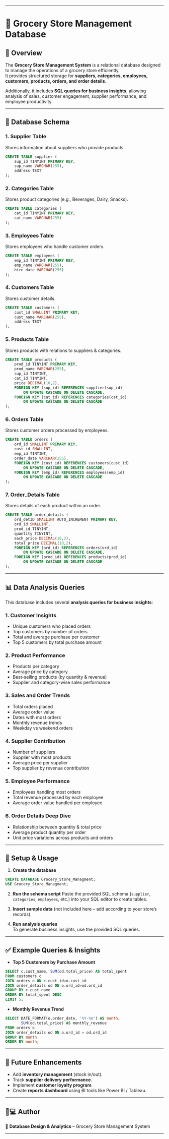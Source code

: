 
***

# 🛒 Grocery Store Management Database

## 📌 Overview
The **Grocery Store Management System** is a relational database designed to manage the operations of a grocery store efficiently.  
It provides structured storage for **suppliers, categories, employees, customers, products, orders, and order details**.  

Additionally, it includes **SQL queries for business insights**, allowing analysis of sales, customer engagement, supplier performance, and employee productivity.

***

## 📂 Database Schema

### **1. Supplier Table**
Stores information about suppliers who provide products.  
```sql
CREATE TABLE supplier (
    sup_id TINYINT PRIMARY KEY,
    sup_name VARCHAR(255),
    address TEXT
);
```

### **2. Categories Table**
Stores product categories (e.g., Beverages, Dairy, Snacks).  
```sql
CREATE TABLE categories (
    cat_id TINYINT PRIMARY KEY,
    cat_name VARCHAR(255)
);
```

### **3. Employees Table**
Stores employees who handle customer orders.  
```sql
CREATE TABLE employees (
    emp_id TINYINT PRIMARY KEY,
    emp_name VARCHAR(255),
    hire_date VARCHAR(255)
);
```

### **4. Customers Table**
Stores customer details.  
```sql
CREATE TABLE customers (
    cust_id SMALLINT PRIMARY KEY,
    cust_name VARCHAR(255),
    address TEXT
);
```

### **5. Products Table**
Stores products with relations to suppliers & categories.  
```sql
CREATE TABLE products (
    prod_id TINYINT PRIMARY KEY,
    prod_name VARCHAR(255),
    sup_id TINYINT,
    cat_id TINYINT,
    price DECIMAL(10,2),
    FOREIGN KEY (sup_id) REFERENCES supplier(sup_id)
        ON UPDATE CASCADE ON DELETE CASCADE,
    FOREIGN KEY (cat_id) REFERENCES categories(cat_id)
        ON UPDATE CASCADE ON DELETE CASCADE
);
```

### **6. Orders Table**
Stores customer orders processed by employees.  
```sql
CREATE TABLE orders (
    ord_id SMALLINT PRIMARY KEY,
    cust_id SMALLINT,
    emp_id TINYINT,
    order_date VARCHAR(255),
    FOREIGN KEY (cust_id) REFERENCES customers(cust_id)
        ON UPDATE CASCADE ON DELETE CASCADE,
    FOREIGN KEY (emp_id) REFERENCES employees(emp_id)
        ON UPDATE CASCADE ON DELETE CASCADE
);
```

### **7. Order_Details Table**
Stores details of each product within an order.  
```sql
CREATE TABLE order_details (
    ord_detID SMALLINT AUTO_INCREMENT PRIMARY KEY,
    ord_id SMALLINT,
    prod_id TINYINT,
    quantity TINYINT,
    each_price DECIMAL(10,2),
    total_price DECIMAL(10,2),
    FOREIGN KEY (ord_id) REFERENCES orders(ord_id)
        ON UPDATE CASCADE ON DELETE CASCADE,
    FOREIGN KEY (prod_id) REFERENCES products(prod_id)
        ON UPDATE CASCADE ON DELETE CASCADE
);
```

***

## 📊 Data Analysis Queries

This database includes several **analysis queries for business insights**:

### **1. Customer Insights**
- Unique customers who placed orders  
- Top customers by number of orders  
- Total and average purchase per customer  
- Top 5 customers by total purchase amount  

### **2. Product Performance**
- Products per category  
- Average price by category  
- Best-selling products (by quantity & revenue)  
- Supplier and category-wise sales performance  

### **3. Sales and Order Trends**
- Total orders placed  
- Average order value  
- Dates with most orders  
- Monthly revenue trends  
- Weekday vs weekend orders  

### **4. Supplier Contribution**
- Number of suppliers  
- Supplier with most products  
- Average price per supplier  
- Top supplier by revenue contribution  

### **5. Employee Performance**
- Employees handling most orders  
- Total revenue processed by each employee  
- Average order value handled per employee  

### **6. Order Details Deep Dive**
- Relationship between quantity & total price  
- Average product quantity per order  
- Unit price variations across products and orders  

***

## 🚀 Setup & Usage

1. **Create the database**
```sql
CREATE DATABASE Grocery_Store_Managment;
USE Grocery_Store_Managment;
```

2. **Run the schema script**
Paste the provided SQL schema (`supplier`, `categories`, `employees`, etc.) into your SQL editor to create tables.

3. **Insert sample data** (not included here – add according to your store’s records).

4. **Run analysis queries**  
To generate business insights, use the provided SQL queries.

***

## ✅ Example Queries & Insights

- **Top 5 Customers by Purchase Amount**
```sql
SELECT c.cust_name, SUM(od.total_price) AS total_spent
FROM customers c
JOIN orders o ON c.cust_id=o.cust_id
JOIN order_details od ON o.ord_id=od.ord_id
GROUP BY c.cust_name
ORDER BY total_spent DESC
LIMIT 5;
```

- **Monthly Revenue Trend**
```sql
SELECT DATE_FORMAT(o.order_date, '%Y-%m') AS month,
       SUM(od.total_price) AS monthly_revenue
FROM orders o
JOIN order_details od ON o.ord_id = od.ord_id
GROUP BY month
ORDER BY month;
```

***

## 📌 Future Enhancements
- Add **inventory management** (stock in/out).  
- Track **supplier delivery performance**.  
- Implement **customer loyalty program**.  
- Create **reports dashboard** using BI tools like Power BI / Tableau.  

***

## 🧑💻 Author
📌 **Database Design & Analytics** – Grocery Store Management System  

***
